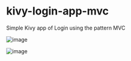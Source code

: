 # kivy-login-app-mvc
 Simple Kivy app of Login using the pattern MVC
 
![image](https://user-images.githubusercontent.com/87552609/145723692-77a0e308-2397-49cc-baea-dabe5c8aaafe.png)

![image](https://user-images.githubusercontent.com/87552609/145723703-5359ffe8-3f53-4a55-93ad-ff32341fae15.png)
